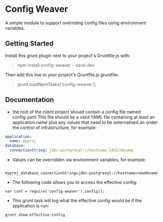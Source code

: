 # Config Weaver

A simple module to support overriding config files using environment variables.

## Getting Started
Install this grunt plugin next to your project's Gruntfile.js with: 

> npm install config-weaver --save-dev

Then add this line to your project's Gruntfile.js gruntfile:

> grunt.loadNpmTasks('config-weaver');

## Documentation

* the root of the client project should contain a config file named config.yaml
  This file should be a valid YAML file containing at least an application.name plus any values that need to be externalised an under the control of infrastructure, for example:

```yml
application:
  name: myproj     
database:
  connectionString: jdbc:postgresql://hostname:5432/dbname
```

  * Values can be overridden via environment variables, for example:
```
     myproj_database_connectionString=jdbc:postgresql://hostname/newdbname
```

* The following code allows you to access the effective config:
```
var conf = require('config-weaver').config();
```
* This grunt task will log what the effective config would be if the application is run:
```
grunt show-effective-config
```